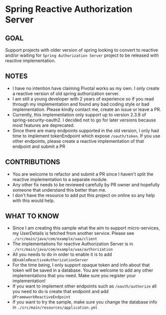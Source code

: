 # Spring Reactive Authorization Server

## GOAL

Support projects with older version of spring looking to convert to reactive and/or waiting for `Spring Authorization Server` project to be released with
reactive implementation.

## NOTES

- I have no intention have claiming Pivotal works as my own. I only create a reactive version of old spring authorization server.
- I am still a young developer with 2 years of experience so if you read through my implementation and found any bad coding style or bad implementation. Please
  kindly contact me, create an issue or leave a PR.
- Currently, this implementation only support up to version 2.3.8 of spring-security-oauth2. I decided not to go for later versions because most features are
  deprecated.
- Since there are many endpoints supported in the old version, I only had time to implement tokenEndpoint which expose `/oauth/token`. If you use other
  endpoints, please create a reactive implementation of that endpoint and submit a PR

## CONTRIBUTIONS

- You are welcome to refactor and submit a PR since I haven't split the reactive implementation to a separate module.
- Any other fix needs to be reviewed carefully by PR owner and hopefully someone that understand this better than me.
- I don't have the resource to add put this project on online so any help with this would help.

## WHAT TO KNOW
- Since I am creating this sample what the aim to support micro-services, my UserDetails is fetched from another service. Please
  see `./src/main/java/com/example/uaa/client`
- The implementations for reactive Authorization Server is in `./src/main/java/com/example/uaa/authorization`
- All you needs to do in order to enable it is to add `@EnableReactiveAuthorizationServer`
- For the time being, I only support opaque token and info about that token will be saved in a database. You are welcome to add any other implementations that
  you need. Make sure you register your implementation!
- If you want to implement other endpoints such as `/oauth/authorize` all you need to do is create that endpoint and add `@FrameworkReactiveEndpoint`
- If you want to try the sample, make sure you change the database info in `./src/main/resources/application.yml`